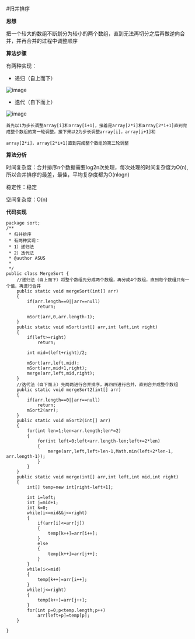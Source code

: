 #归并排序

**思想**

把一个较大的数组不断划分为较小的两个数组，直到无法再切分之后再做逆向合并，并再合并的过程中调整顺序

**算法步骤**

有两种实现：

* 递归（自上而下）

![image]()

* 迭代（自下而上）

![image]()
```
首先以1为步长调整array[i]和array[i+1]，接着是array[2*i]和array[2*i+1]直到完成整个数组的第一轮调整。接下来以2为步长调整array[i]，array[i+1]和

array[2*i]，array[2*i+1]直到完成整个数组的第二轮调整
```
**算法分析**

时间复杂度：合并排序n个数据需要log2n次处理，每次处理的时间复杂度为O(n),所以合并排序的最差，最佳，平均复杂度都为O(nlogn)

稳定性：稳定

空间复杂度：O(n)

**代码实现**

```
package sort;
/**
 * 归并排序
 * 有两种实现：
 * 1）递归法
 * 2）迭代法
 * @author ASUS
 *
 */
public class MergeSort {
	//递归法（自上而下）将整个数组先分成两个数组，再分成4个数组，直到每个数组只有一个值，再进行合并
	public static void mergeSort(int[] arr)
	{
		if(arr.length==0||arr==null)
			return;
		
		mSort(arr,0,arr.length-1);
	}
	public static void mSort(int[] arr,int left,int right)
	{
		if(left>=right)
			return;
		
		int mid=(left+right)/2;
		
		mSort(arr,left,mid);
		mSort(arr,mid+1,right);
		merge(arr,left,mid,right);
	}
	//迭代法（自下而上）先两两进行合并排序，再四四进行合并，直到合并成整个数组
	public static void mergeSort2(int[] arr)
	{
		if(arr.length==0||arr==null)
			return;
		mSort2(arr);
	}
	public static void mSort2(int[] arr)
	{
		for(int len=1;len<arr.length;len*=2)
		{
			for(int left=0;left<arr.length-len;left+=2*len)
			{
				merge(arr,left,left+len-1,Math.min(left+2*len-1, arr.length-1));
			}
		}
	}
	public static void merge(int[] arr,int left,int mid,int right)
	{
		int[] temp=new int[right-left+1];
		
		int i=left;
		int j=mid+1;
		int k=0;
		while(i<=mid&&j<=right)
		{
			if(arr[i]<=arr[j])
			{
				temp[k++]=arr[i++];
			}
			else
			{
				temp[k++]=arr[j++];
			}
		}
		while(i<=mid)
		{
			temp[k++]=arr[i++];
		}
		while(j<=right)
		{
			temp[k++]=arr[j++];
		}
		for(int p=0;p<temp.length;p++)
			arr[left+p]=temp[p];
	}

}

```
